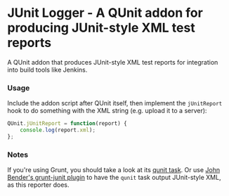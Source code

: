JUnit Logger - A QUnit addon for producing JUnit-style XML test reports
============

A QUnit addon that produces JUnit-style XML test reports for integration into build tools like Jenkins.

### Usage ###

Include the addon script after QUnit itself, then implement the `jUnitReport` hook to do something with the XML string (e.g. upload it to a server):

```js
QUnit.jUnitReport = function(report) {
	console.log(report.xml);
};
```

### Notes ###

If you're using Grunt, you should take a look at its [qunit task](https://github.com/cowboy/grunt/blob/master/docs/task_qunit.md). Or use [John Bender's grunt-junit plugin](https://github.com/johnbender/grunt-junit) to have the `qunit` task output JUnit-style XML, as this reporter does.
